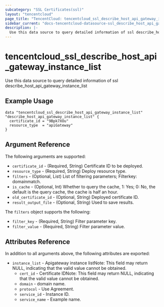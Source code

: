 ```yaml
---
subcategory: "SSL Certificates(ssl)"
layout: "tencentcloud"
page_title: "TencentCloud: tencentcloud_ssl_describe_host_api_gateway_instance_list"
sidebar_current: "docs-tencentcloud-datasource-ssl_describe_host_api_gateway_instance_list"
description: |-
  Use this data source to query detailed information of ssl describe_host_api_gateway_instance_list
---
```


# tencentcloud_ssl_describe_host_api_gateway_instance_list

Use this data source to query detailed information of ssl describe_host_api_gateway_instance_list

## Example Usage

```hcl
data "tencentcloud_ssl_describe_host_api_gateway_instance_list" "describe_host_api_gateway_instance_list" {
  certificate_id = "9Bpk7XOu"
  resource_type  = "apiGateway"
}
```

## Argument Reference

The following arguments are supported:

* `certificate_id` - (Required, String) Certificate ID to be deployed.
* `resource_type` - (Required, String) Deploy resource type.
* `filters` - (Optional, List) List of filtering parameters; Filterkey: domainmatch.
* `is_cache` - (Optional, Int) Whether to query the cache, 1: Yes; 0: No, the default is the query cache, the cache is half an hour.
* `old_certificate_id` - (Optional, String) Deployed certificate ID.
* `result_output_file` - (Optional, String) Used to save results.

The `filters` object supports the following:

* `filter_key` - (Required, String) Filter parameter key.
* `filter_value` - (Required, String) Filter parameter value.

## Attributes Reference

In addition to all arguments above, the following attributes are exported:

* `instance_list` - Apigateway instance listNote: This field may return NULL, indicating that the valid value cannot be obtained.
  * `cert_id` - Certificate IDNote: This field may return NULL, indicating that the valid value cannot be obtained.
  * `domain` - domain name.
  * `protocol` - Use Agreement.
  * `service_id` - Instance ID.
  * `service_name` - Example name.


